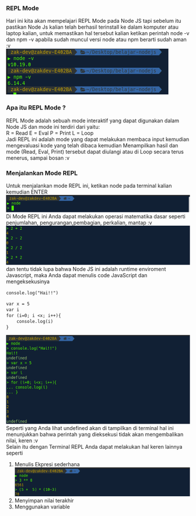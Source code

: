 ### REPL Mode

Hari ini kita akan mempelajari REPL Mode pada Node JS tapi sebelum itu pastikan Node Js kalian telah berhasil terinstall ke dalam komputer atau laptop kalian, untuk memastikan hal tersebut kalian ketikan perintah
node -v dan npm -v apabila sudah muncul versi node atau npm berarti sudah aman :v <br>
![](https://github.com/Bahrul-Rozak/Belajar-Node-JS/blob/main/01_REPL_MODE/image/check.png) <br>

### Apa itu REPL Mode ?
REPL Mode adalah sebuah mode interaktif yang dapat digunakan dalam Node JS dan mode ini terdiri dari yaitu: <br>
R = Read 
E = Eval
P = Print
L = Loop <br>
Jadi REPL ini adalah mode yang dapat melakukan membaca input kemudian mengevaluasi kode yang telah dibaca kemudian Menampilkan hasil dan mode (Read, Eval, Print) tersebut dapat diulangi atau di Loop secara terus menerus, sampai bosan :v 

### Menjalankan Mode REPL
Untuk menjalankan mode REPL ini, ketikan node pada terminal kalian kemudian ENTER <br>
![](https://github.com/Bahrul-Rozak/Belajar-Node-JS/blob/main/01_REPL_MODE/image/image.png) <br>
Di Mode REPL ini Anda dapat melakukan operasi matematika dasar seperti penjumlahan, pengurangan,pembagian, perkalian, mantap :v <br>
![](https://github.com/Bahrul-Rozak/Belajar-Node-JS/blob/main/01_REPL_MODE/image/operasimatematika.png) <br>
dan tentu tidak lupa bahwa Node JS ini adalah runtime enviroment Javascript, maka Anda dapat menulis code JavaScript dan mengeksekusinya <br>
```
console.log("Hai!!")
```
```
var x = 5 
var i
for (i=0; i <x; i++){
    console.log(i)
}
```
![](https://github.com/Bahrul-Rozak/Belajar-Node-JS/blob/main/01_REPL_MODE/image/codejs.png) <br>
Seperti yang Anda lihat undefined akan di tampilkan di terminal hal ini menunjukkan bahwa perintah yang dieksekusi tidak akan mengembalikan nilai, keren :v 
<br>
Selain itu dengan Terminal REPL Anda dapat melakukan hal keren lainnya seperti <br>
1. Menulis Ekpresi sederhana <br>
![](https://github.com/Bahrul-Rozak/Belajar-Node-JS/blob/main/01_REPL_MODE/image/ekpresi.png) <br>
3. Menyimpan nilai terakhir
4. Menggunakan variable
